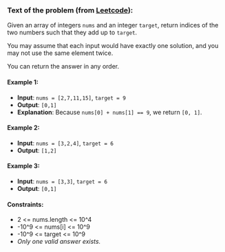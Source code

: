 ### Text of the problem (from [Leetcode](https://leetcode.com/problems/two-sum/description/)):

Given an array of integers `nums` and an integer `target`, return indices of the two numbers such that they add up to `target`.

You may assume that each input would have exactly one solution, and you may not use the same element twice.

You can return the answer in any order.

#### Example 1:
- **Input**: `nums = [2,7,11,15]`, `target = 9`
- **Output**: `[0,1]`
- **Explanation**: Because `nums[0] + nums[1] == 9`, we return `[0, 1]`.

#### Example 2:
- **Input**: `nums = [3,2,4]`, `target = 6`
- **Output**: `[1,2]`

#### Example 3:
- **Input**: `nums = [3,3]`, `target = 6`
- **Output**: `[0,1]`

#### Constraints:
- 2 <= nums.length <= 10^4
- -10^9 <= nums[i] <= 10^9
- -10^9 <= target <= 10^9
- *Only one valid answer exists.*
